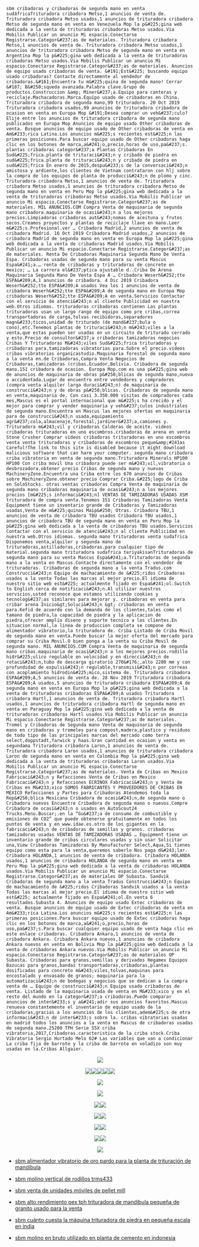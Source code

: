 
```
sbm cribadoras y cribadoras de segunda mano en venta sudáfricaTrituradora cribadora Metso,1 anuncios de venta de. Trituradora cribadora Metso usados,1 anuncios de trituradora cribadora Metso de segunda mano en venta en Venezuela Mop la p&#225;gina web dedicada a la venta de trituradoras cribadoras Metso usados.Via Mobilis Publicar un anuncio Mi espacio.Conectarse Registrarse.Categor&#237;as de materiales. Trituradora cribadora Metso,1 anuncios de venta de. Trituradora cribadora Metso usados,1 anuncios de trituradora cribadora Metso de segunda mano en venta en Argentina Mop la p&#225;gina web dedicada a la venta de trituradoras cribadoras Metso usados.Via Mobilis Publicar un anuncio Mi espacio.Conectarse Registrarse.Categor&#237;as de materiales. Anuncios de equipo usado cribadoras de venta. &#191;Est&#225; buscando equipo usado cribadoras? Contacte directamente al vendedor de cribadoras.&#161;Encuentra tu m&#225;quina de segunda mano! Cerrar &#187; B&#250;squeda avanzada.Palabra clave.Grupo de productos.Construccion &amp; Miner&#237;a.Equipo para canteras y reciclaje.Machacadoras.Marca.Equipo usado de cribadoras en China. Trituradora cribadora de segunda mano,99 trituradora. 20 Oct 2019 Trituradora cribadora usados,99 anuncios de trituradora cribadora de ocasion en venta en Europa Mop &#191;Desea comprar un veh&#237;culo? Elije entre los anuncios de trituradora cribadora de segunda mano publicados en Europa Mop Anuncios de equipo usado Other cribadoras de venta. Busque anuncios de equipo usado de Other cribadoras de venta en Am&#233;rica Latina.Los anuncios m&#225;s recientes est&#225;n las primeras posiciones.Para buscar equipo usado de Other cribadoras haga clic en los botones de marca,a&#241;o,precio,horas de uso,pa&#237;s. plantas cribadoras categor&#237;a Plantas Cribadoras En Sud&#225;frica.planta de trituraci&#243;n y cribado de piedra en sud&#225;frica.planta de trituraci&#243;n y cribado de piedra en sud&#225;frica En enero de 2015,despu&#233;s de la conversaci&#243;n amistosa y ardiente,los clientes de Vietnam contrataron con hlj sobre la compra de los equipos de planta de producci&#243;n de plomo y cinc. Trituradora cribadora Metso,1 anuncios de venta de. Trituradora cribadora Metso usados,1 anuncios de trituradora cribadora Metso de segunda mano en venta en Peru Mop la p&#225;gina web dedicada a la venta de trituradoras cribadoras Metso usados.Via Mobilis Publicar un anuncio Mi espacio.Conectarse Registrarse.Categor&#237;as de materiales. MIL ANUNCIOS.COM Compra Venta de maquinaria de segunda mano cribadora.maquinaria de ocasi&#243;n a los mejores precios.Limpiadoras cribadoras aut&#243;nomas de aceituna y frutos secos.Creamos proyectos y plantas de reciclaje llave en mano.Leer m&#225;s.Profesional.ver … Cribadora Madrid,2 anuncios de venta de cribadora Madrid. 16 Oct 2019 Cribadora Madrid usados,2 anuncios de cribadora Madrid de segunda mano en venta en Europa Mop la p&#225;gina web dedicada a la venta de cribadoras Madrid usados.Via Mobilis Publicar un anuncio Mi espacio.Conectarse Registrarse.Categor&#237;as de materiales. Renta De Cribadoras Maquinaria Segunda Mano De Venta Espa. Cribadoras usadas de segunda mano para su venta Mascus Espa&#241;a.… renta de cribadoras y trituradoras de concrete en mexico; … La carrera el&#237;ptica ajustable d..Criba De Arena Maquinaria Segunda Mano De Venta Espa A … Cribadora Weserh&#252;tte ESPA&#209;A,1 anuncios de cribadora. 4 Dic 2019 Cribadora Weserh&#252;tte ESPA&#209;A usados Vea los 1 anuncios de venta de cribadora Weserh&#252;tte ESPA&#209;A de segunda mano en Europa Mop cribadoras Weserh&#252;tte ESPA&#209;A en venta.Servicios Contactar con el servicio de atenci&#243;n al cliente Publicidad en nuestra web.Otros idiomas. trituradoras cribadoras contienen Las plantas trituradoras usan un largo rango de equipo como pre cribas,correa transportadoras de carga,tolvas recibidoras,separadores magn&#233;ticos,unidad de triturado (de mand&#237;bula o cono),etc.Tenemos plantas de trituraci&#243;n m&#243;viles a la venta,que estas pueden ser usadas en un circuito de triturado cerrado y esto.Precio de consultor&#237;a cribadoras tamizadoras negocios Cribas Y Trituradoras M&#243;viles Sud&#225;frica trituradoras y cribadoras para.tamizadoras vibratorias para.Sobre el precio.videos cribas vibratorias organicastudio.Maquinaria forestal de segunda mano a la venta en.de Cribadoras,Compra Venta Negocios de Cribadoras,tamizadoras (cribas.Ecuador,Bolivia. Cribadora de segunda mano,151 cribadora de ocasion. Europa Mop.com es una p&#225;gina web de anuncios de maquinaria de obras p&#250;blicas de segunda mano,nueva o accidentada.Lugar de encuentro entre vendedores y compradores (compra venta alquiler larga duraci&#243;n) de maquinaria de construcci&#243;n y de obras p&#250;blicas. Cribadoras de segunda mano en venta,maquinaria de. Con casi 3.350.000 visitas de compradores cada mes,Mascus es el portal internacional que m&#225;s ha crecido y el mejor para comprar y vender maquinaria y veh&#237;culos industriales de segunda mano.Encuentra en Mascus las mejores ofertas en maquinaria para de construcci&#243;n usada,equipamiento agr&#237;cola,almacenaje,forestal,jardiner&#237;a,camiones y. Trituradora m&#243;vil y cribadoras Calderas de aceite. videos cribadoras trituradoras en uno escombros.cribadoras de arena en venta Stone Crusher Comprar videos cribadoras trituradoras en uno escombros venta venta trituradoras y cribadoras de escombros peque&amp;#241as Careful!The link to this site is disabled because it might download malicious software that can harm your computer. segunda mano cribadora criba vibratoria en venta de segunda mano.Trituradora Minerals HP100 HP100 Con criba movil Una cribadora puede ser m&#243;vil,vibratoria o desbrozadora.obtener precio Cribas de segunda mano y nuevas MachineryZone.Encuentra una Criba entre los 670 anuncios de Cribas sobre MachineryZone.obtener precio Comprar Criba.&#225;logo de Criba en SoloStocks. otras ventas cribadoras Compra Venta de maquinaria de segunda mano cribadoras maquinaria de ocasi&#243;n a los mejores precios [m&#225;s informaci&#243;n] VENTAS DE TAMIZADORAS USADAS XSM trituradora de compra venta.Tenemos 151 Cribadoras Tamizadoras Venta Equipment tiene un inventario grande de Cribadoras y Tamizadoras usadas,Venta de m&#225;quinas Maip&#250; Otras. Cribadora TBU,1 anuncios de venta de cribadora TBU usados Cribadora TBU usados,1 anuncios de cribadora TBU de segunda mano en venta en Peru Mop la p&#225;gina web dedicada a la venta de cribadoras TBU usados.Servicios Contactar con el servicio de atenci&#243;n al cliente Publicidad en nuestra web.Otros idiomas. segunda mano trituradoras venta sudafrica Disponemos venta,alquiler y segunda mano de trituradoras,astilladoras,cribadoras.para cualquier tipo de material.segunda mano trituradora sudafrica teriyakisanTrituradoras de segunda mano para su venta Mascus Espa&#241;a.Trituradoras de segunda mano a la venta en Mascus.Contacte directamente con el vendedor de trituradoras. Cribadoras de segunda mano a la venta Tradus.com Construcci&#243;n Equipo de machacamiento de &#225;ridos Cribadoras usados a la venta Todas las marcas al mejor precio.El idioma de nuestro sitio web est&#225; actualmente fijado en Espa&#241;ol.Switch to English cerca de notificaci&#243;n.Al utilizar nuestros servicios,usted reconoce que estamos utilizando cookies y tecnolog&#237;as similares para mejorar y. cribadoras en venta para cribar arena Inicio&gt;Soluci&#243;n &gt; cribadoras en venta para.Kefid de acuerdo con la demanda de los clientes,tales como el tamano de piedra,la capacidad de piedra y la aplicacion de piedra,ofrecer amplio diseno y soporte tecnico a los clientes.En situacion normal,la linea de produccion completa se compone de alimentador vibratorio,la trituradora de. Criba Listado de Criba Movil de segunda mano en venta.Puede buscar la mejor oferta del mercado para comprar su Criba Movil.O bien ponga a la venta su Criba Movil de segunda mano. MIL ANUNCIOS.COM Compra Venta de maquinaria de segunda mano cribas.maquinaria de ocasi&#243;n a los mejores precios.rodillo hidr&#225;ulico regulable en velocidad y en direcci&#243;n de rotaci&#243;n,tubo de descarga giratorio 270&#176;,alto 2280 mm y con profundidad de expulsi&#243;n regulable,transmisi&#243;n por correas con acoplamiento hidrodin&#225;mico,sistema de. Trituradora cribadora ESPA&#209;A,5 anuncios de venta de. 28 Nov 2019 Trituradora cribadora ESPA&#209;A usados,5 anuncios de trituradora cribadora ESPA&#209;A de segunda mano en venta en Europa Mop la p&#225;gina web dedicada a la venta de trituradoras cribadoras ESPA&#209;A usados Trituradora cribadora Hartl,1 anuncios de venta de. Trituradora cribadora Hartl usados,1 anuncios de trituradora cribadora Hartl de segunda mano en venta en Paraguay Mop la p&#225;gina web dedicada a la venta de trituradoras cribadoras Hartl usados.Via Mobilis Publicar un anuncio Mi espacio.Conectarse Registrarse.Categor&#237;as de materiales. Tromel y Cribadoras de Segunda mano Venta de maquinaria de segunda mano en cribadoras y tromeles para compost,madera,plastico y residuos de todo tipo de las principales marcas del mercado como terra select,doppstadt,farwick y haas.Gran cantidad en ocasion y venta en segundama Trituradora cribadora Laron,1 anuncios de venta de. Trituradora cribadora Laron usados,1 anuncios de trituradora cribadora Laron de segunda mano en venta en Colombia Mop la p&#225;gina web dedicada a la venta de trituradoras cribadoras Laron usados.Via Mobilis Publicar un anuncio Mi espacio.Conectarse Registrarse.Categor&#237;as de materiales. Venta de Cribas en Mexico Fabricaci&#243;n y Refacciones Venta de Cribas en Mexico Fabricaci&#243;n y Refacciones ECRINOX Fabricaci&#243;n y Venta de Cribas en M&#233;xico SOMOS FABRICANTES Y PROVEEDORES DE CRIBAS EN MEXICO Refacciones y Partes para Cribadoras Atendemos toda la Rep&#250;blica Mexicana Cribadora de ocasi&#243;n,de segunda mano o Cribadora nuevos Encuentre Cribadora de segunda mano o nuevos.Compre Cribadora de ocasi&#243;n o usados en AutoScout24 Trucks.Menu.Buscar;.en la “Gu&#237;a de consumo de combustible y emisiones de CO2” que puede obtenerse gratuitamente en todos los puntos de venta y en www.idae.es.otro de los gigantes en la fabricaci&#243;n de cribadoras de semillas y granos. cribadoras tamizadoras usadas VENTAS DE TAMIZADORAS USADAS … Equipment tiene un inventario grande de cribas circulares usadas y sin usar Solicitar una,View Cribadoras Tamizadoras By Manufacturer Select,Aqua,Si tienes equipo como esta para la venta,queremos saberlo Nos paga d&#243;lar. Cribadora HOLANDA,1 anuncios de venta de cribadora. Cribadora HOLANDA usados,1 anuncios de cribadora HOLANDA de segunda mano en venta en Peru Mop la p&#225;gina web dedicada a la venta de cribadoras HOLANDA usados.Via Mobilis Publicar un anuncio Mi espacio.Conectarse Registrarse.Categor&#237;as de materiales OP Subasta. Sandvik Cribadoras de segunda mano a la venta Tradus Construcci&#243;n Equipo de machacamiento de &#225;ridos Cribadoras Sandvik usados a la venta Todas las marcas al mejor precio.El idioma de nuestro sitio web est&#225; actualmente fijado en Espa&#241;ol.En venta 6 resultados.Subasta 4. Anuncios de equipo usado Extec cribadoras de venta. Busque anuncios de equipo usado de Extec cribadoras de venta en Am&#233;rica Latina.Los anuncios m&#225;s recientes est&#225;n las primeras posiciones.Para buscar equipo usado de Extec cribadoras haga clic en los botones de marca,a&#241;o,precio,horas de uso,pa&#237;s.Para buscar cualquier equipo usado de venta haga clic en este enlace cribadoras. Cribadora Ankara,1 anuncios de venta de cribadora Ankara. Cribadora Ankara nuevos,1 anuncios de cribadora Ankara nuevos en venta en Bolivia Mop la p&#225;gina web dedicada a la venta de cribadoras Ankara nuevos.Via Mobilis Publicar un anuncio Mi espacio.Conectarse Registrarse.Categor&#237;as de materiales OP Subasta. Cribadoras para granos,semillas y derivados Hegamex Equipos Bazucas para granos,bandas transportadoras,cribadoras,plantas dosificadas para concreto m&#243;viles,tolvas,maquinas para encostalado y envasado de granos; maquinaria para la automatizaci&#243;n de bodegas y negocios que se dedican a la compra venta de … Equipo de construcci&#243;n Equipo usado cribadoras de venta. Listado de la maquinaria usada de venta en M&#233;xico y en el resto del mundo en la categor&#237;a cribadoras.Puede comparar anuncios de inter&#233;s y a&#241;adir sus anuncios favoritos.Mascus renueva constantemente el inventario de equipo usado de la cribadoras,gracias a los anuncios de los clientes,adem&#225;s de otra informaci&#243;n de inter&#233;s sobre la. cribas vibratorias usadas en madrid todos los anuncios a la venta en Mascus de cribadoras usadas de segunda mano.25200 TPH Serie S5X criba vibratoria,2017,Cribadoras.caracteristica de la criba stock.Criba Vibratoria Sergio Hurtado Melo 62# Las variables que van a condicionar La criba fija de barrote y la criba de barrote en voladizo son muy usadas en la.Cribas Allgaier. 
```

<div align="center">

<a href="https://es-crusher.shibang-china.com/github&k=sbm+cribadoras+y+cribadoras+de+segunda+mano+en+venta+sud%C3%A1frica"><img src="https://static.shibang-china.com/es/crusher/logo.jpg"></a>

<a href="https://es-crusher.shibang-china.com/github&k=sbm+cribadoras+y+cribadoras+de+segunda+mano+en+venta+sud%C3%A1frica"><img src="https://static.shibang-china.com/es/crusher/index.jpg"></a><a href="https://es-crusher.shibang-china.com/material.htmlgithub&k=sbm+cribadoras+y+cribadoras+de+segunda+mano+en+venta+sud%C3%A1frica"><img src="https://static.shibang-china.com/es/crusher/material.jpg"></a><a href="https://es-crusher.shibang-china.com/application.htmlgithub&k=sbm+cribadoras+y+cribadoras+de+segunda+mano+en+venta+sud%C3%A1frica"><img src="https://static.shibang-china.com/es/crusher/application.jpg"></a><a href="https://es-crusher.shibang-china.com/aboutus.htmlgithub&k=sbm+cribadoras+y+cribadoras+de+segunda+mano+en+venta+sud%C3%A1frica"><img src="https://static.shibang-china.com/es/crusher/aboutus.jpg"></a><a href="https://es-crusher.shibang-china.com/contact.htmlgithub&k=sbm+cribadoras+y+cribadoras+de+segunda+mano+en+venta+sud%C3%A1frica"><img src="https://static.shibang-china.com/es/crusher/contact.jpg"></a>

<a href="https://es-crusher.shibang-china.com/github&k=sbm+cribadoras+y+cribadoras+de+segunda+mano+en+venta+sud%C3%A1frica"><img src="https://static.shibang-china.com/es/crusher/banner.jpg"></a>

<a href="https://swt.shibang-china.com/github&k=sbm+cribadoras+y+cribadoras+de+segunda+mano+en+venta+sud%C3%A1frica"><img src="https://static.shibang-china.com/es/crusher/text.jpg"></a>

<a href="https://swt.shibang-china.com/github&k=sbm+cribadoras+y+cribadoras+de+segunda+mano+en+venta+sud%C3%A1frica"><img src="https://static.shibang-china.com/es/crusher/chat.jpg"></a><a href="https://es-crusher.shibang-china.com/contact.htmlgithub&k=sbm+cribadoras+y+cribadoras+de+segunda+mano+en+venta+sud%C3%A1frica"><img src="https://static.shibang-china.com/es/crusher/message.jpg"></a>

<a href="https://es-crusher.shibang-china.com/products/pe.htmlgithub&k=sbm+cribadoras+y+cribadoras+de+segunda+mano+en+venta+sud%C3%A1frica"><img src="https://static.shibang-china.com/es/crusher/pe.jpg"></a><a href="https://es-crusher.shibang-china.com/products/pf.htmlgithub&k=sbm+cribadoras+y+cribadoras+de+segunda+mano+en+venta+sud%C3%A1frica"><img src="https://static.shibang-china.com/es/crusher/pf.jpg"></a>

<a href="https://es-crusher.shibang-china.com/products/hpt.htmlgithub&k=sbm+cribadoras+y+cribadoras+de+segunda+mano+en+venta+sud%C3%A1frica"><img src="https://static.shibang-china.com/es/crusher/hpt.jpg"></a><a href="https://es-crusher.shibang-china.com/products/vsi.htmlgithub&k=sbm+cribadoras+y+cribadoras+de+segunda+mano+en+venta+sud%C3%A1frica"><img src="https://static.shibang-china.com/es/crusher/vsi.jpg"></a>

<a href="https://es-crusher.shibang-china.com/products/klv.htmlgithub&k=sbm+cribadoras+y+cribadoras+de+segunda+mano+en+venta+sud%C3%A1frica"><img src="https://static.shibang-china.com/es/crusher/klv.jpg"></a><a href="https://es-crusher.shibang-china.com/products/portable.htmlgithub&k=sbm+cribadoras+y+cribadoras+de+segunda+mano+en+venta+sud%C3%A1frica"><img src="https://static.shibang-china.com/es/crusher/portable.jpg"></a>

<a href="https://swt.shibang-china.com/github&k=sbm+cribadoras+y+cribadoras+de+segunda+mano+en+venta+sud%C3%A1frica"><img src="https://static.shibang-china.com/es/crusher/case.jpg"></a>

</div>


* [sbm alimentador vibratorio de oro pardo para la planta de trituración de mandíbula](sbm%20alimentador%20vibratorio%20de%20oro%20pardo%20para%20la%20planta%20de%20trituraci%C3%B3n%20de%20mand%C3%ADbula.md)

* [sbm molino vertical de rodillos trms433](sbm%20molino%20vertical%20de%20rodillos%20trms433.md)

* [sbm venta de unidades móviles de pellet mill](sbm%20venta%20de%20unidades%20m%C3%B3viles%20de%20pellet%20mill.md)

* [sbm alto rendimiento pex tph trituradora de mandíbula pequeña de granito usado para la venta](sbm%20alto%20rendimiento%20pex%20tph%20trituradora%20de%20mand%C3%ADbula%20peque%C3%B1a%20de%20granito%20usado%20para%20la%20venta.md)

* [sbm cuánto cuesta la máquina trituradora de piedra en pequeña escala en india](sbm%20cu%C3%A1nto%20cuesta%20la%20m%C3%A1quina%20trituradora%20de%20piedra%20en%20peque%C3%B1a%20escala%20en%20india.md)

* [sbm molino en bruto utilizado en planta de cemento en indonesia](sbm%20molino%20en%20bruto%20utilizado%20en%20planta%20de%20cemento%20en%20indonesia.md)